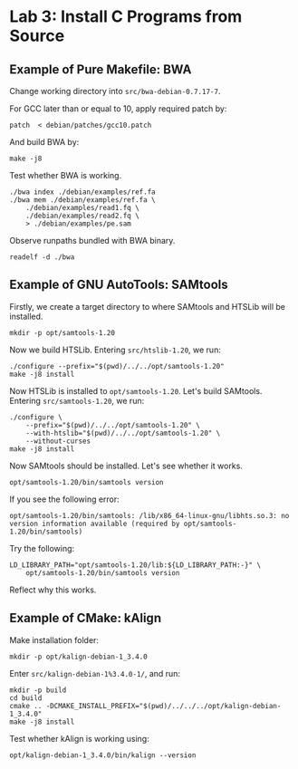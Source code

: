 # Lab 3: Install C Programs from Source

## Example of Pure Makefile: BWA

Change working directory into `src/bwa-debian-0.7.17-7`.

For GCC later than or equal to 10, apply required patch by:

```shell
patch  < debian/patches/gcc10.patch
```

And build BWA by:

```shell
make -j8
```

Test whether BWA is working.

```shell
./bwa index ./debian/examples/ref.fa
./bwa mem ./debian/examples/ref.fa \
    ./debian/examples/read1.fq \
    ./debian/examples/read2.fq \
    > ./debian/examples/pe.sam
```

Observe runpaths bundled with BWA binary.

```shell
readelf -d ./bwa
```

## Example of GNU AutoTools: SAMtools

Firstly, we create a target directory to where SAMtools and HTSLib will be installed.

```shell
mkdir -p opt/samtools-1.20
```

Now we build HTSLib. Entering `src/htslib-1.20`, we run:

```shell
./configure --prefix="$(pwd)/../../opt/samtools-1.20"
make -j8 install
```

Now HTSLib is installed to `opt/samtools-1.20`. Let's build SAMtools. Entering `src/samtools-1.20`, we run:

```shell
./configure \
    --prefix="$(pwd)/../../opt/samtools-1.20" \
    --with-htslib="$(pwd)/../../opt/samtools-1.20" \
    --without-curses
make -j8 install
```

Now SAMtools should be installed. Let's see whether it works.

```shell
opt/samtools-1.20/bin/samtools version
```

If you see the following error:

```text
opt/samtools-1.20/bin/samtools: /lib/x86_64-linux-gnu/libhts.so.3: no version information available (required by opt/samtools-1.20/bin/samtools)
```

Try the following:

```shell
LD_LIBRARY_PATH="opt/samtools-1.20/lib:${LD_LIBRARY_PATH:-}" \
    opt/samtools-1.20/bin/samtools version
```

Reflect why this works.

## Example of CMake: kAlign

Make installation folder:

```shell
mkdir -p opt/kalign-debian-1_3.4.0
```

Enter `src/kalign-debian-1%3.4.0-1/`, and run:

```shell
mkdir -p build
cd build
cmake .. -DCMAKE_INSTALL_PREFIX="$(pwd)/../../../opt/kalign-debian-1_3.4.0"
make -j8 install
```

Test whether kAlign is working using:

```shell
opt/kalign-debian-1_3.4.0/bin/kalign --version
```
